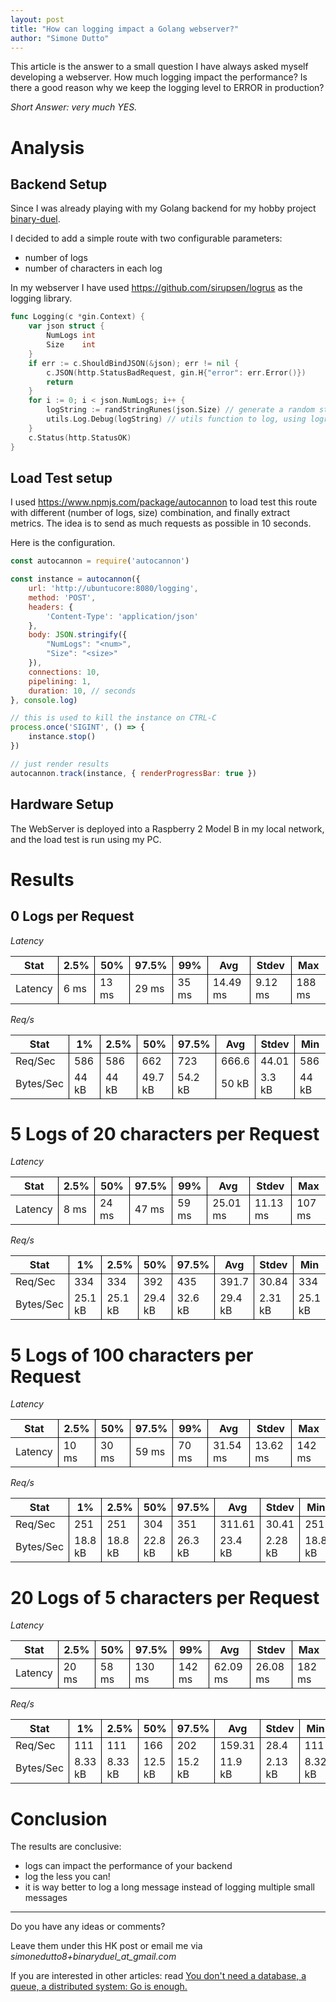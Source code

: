 ```yaml
---
layout: post
title: "How can logging impact a Golang webserver?"
author: "Simone Dutto"
---
```


This article is the answer to a small question I have always asked myself developing a webserver.
How much logging impact the performance? Is there a good reason why we keep the logging level to ERROR in production?

_Short Answer: very much YES._

# Analysis


## Backend Setup
Since I was already playing with my Golang backend for my hobby project [binary-duel](https://binary-duel.com/). 

I decided to add a simple route with two configurable parameters:
- number of logs
- number of characters in each log

In my webserver I have used https://github.com/sirupsen/logrus as the logging library.

```go
func Logging(c *gin.Context) {
	var json struct {
		NumLogs int
		Size    int
	}
	if err := c.ShouldBindJSON(&json); err != nil {
		c.JSON(http.StatusBadRequest, gin.H{"error": err.Error()})
		return
	}
	for i := 0; i < json.NumLogs; i++ {
		logString := randStringRunes(json.Size) // generate a random string of fixed size
		utils.Log.Debug(logString) // utils function to log, using logrus
	}
	c.Status(http.StatusOK)
}
```

## Load Test setup

I used https://www.npmjs.com/package/autocannon to load test this route with different (number of logs, size) combination, and finally extract metrics. The idea is to send as much requests as possible in 10 seconds.

Here is the configuration.
```js
const autocannon = require('autocannon')

const instance = autocannon({
    url: 'http://ubuntucore:8080/logging',
    method: 'POST',
    headers: {
        'Content-Type': 'application/json'
    },
    body: JSON.stringify({
        "NumLogs": "<num>",
        "Size": "<size>"
    }),
    connections: 10, 
    pipelining: 1,
    duration: 10, // seconds
}, console.log)

// this is used to kill the instance on CTRL-C
process.once('SIGINT', () => {
    instance.stop()
})

// just render results
autocannon.track(instance, { renderProgressBar: true })
```

## Hardware Setup
The WebServer is deployed into a Raspberry 2 Model B in my local network, and the load test is run using my PC.

# Results

## 0 Logs per Request

_Latency_


<table>
  <thead>
    <tr>
      <th style="border-right: 1px solid black">Stat</th>
      <th style="border-right: 1px solid black">2.5%</th>
      <th style="border-right: 1px solid black">50%</th>
      <th style="border-right: 1px solid black">97.5%</th>
      <th style="border-right: 1px solid black">99%</th>
      <th style="border-right: 1px solid black">Avg</th>
      <th style="border-right: 1px solid black">Stdev</th>
      <th>Max</th>
    </tr>
  </thead>
  <tbody>
    <tr>
      <td style="border-right: 1px solid black">Latency</td>
      <td style="border-right: 1px solid black">6 ms</td>
      <td style="border-right: 1px solid black">13 ms</td>
      <td style="border-right: 1px solid black">29 ms</td>
      <td style="border-right: 1px solid black">35 ms</td>
      <td style="border-right: 1px solid black">14.49 ms</td>
      <td style="border-right: 1px solid black">9.12 ms</td>
      <td>188 ms</td>
    </tr>
  </tbody>
</table>

_Req/s_


<table>
  <thead>
    <tr>
      <th style="border-right: 1px solid black">Stat</th>
      <th style="border-right: 1px solid black">1%</th>
      <th style="border-right: 1px solid black">2.5%</th>
      <th style="border-right: 1px solid black">50%</th>
      <th style="border-right: 1px solid black">97.5%</th>
      <th style="border-right: 1px solid black">Avg</th>
      <th style="border-right: 1px solid black">Stdev</th>
      <th>Min</th>
    </tr>
  </thead>
  <tbody>
    <tr>
      <td style="border-right: 1px solid black">Req/Sec</td>
      <td style="border-right: 1px solid black">586</td>
      <td style="border-right: 1px solid black">586</td>
      <td style="border-right: 1px solid black">662</td>
      <td style="border-right: 1px solid black">723</td>
      <td style="border-right: 1px solid black">666.6</td>
      <td style="border-right: 1px solid black">44.01</td>
      <td>586</td>
    </tr>
    <tr>
      <td style="border-right: 1px solid black">Bytes/Sec</td>
      <td style="border-right: 1px solid black">44 kB</td>
      <td style="border-right: 1px solid black">44 kB</td>
      <td style="border-right: 1px solid black">49.7 kB</td>
      <td style="border-right: 1px solid black">54.2 kB</td>
      <td style="border-right: 1px solid black">50 kB</td>
      <td style="border-right: 1px solid black">3.3 kB</td>
      <td>44 kB</td>
    </tr>
  </tbody>
</table>


# 5 Logs of 20 characters per Request

_Latency_

<table>
  <thead>
    <tr>
      <th style="border-right: 1px solid black">Stat</th>
      <th style="border-right: 1px solid black">2.5%</th>
      <th style="border-right: 1px solid black">50%</th>
      <th style="border-right: 1px solid black">97.5%</th>
      <th style="border-right: 1px solid black">99%</th>
      <th style="border-right: 1px solid black">Avg</th>
      <th style="border-right: 1px solid black">Stdev</th>
      <th>Max</th>
    </tr>
  </thead>
  <tbody>
    <tr>
      <td style="border-right: 1px solid black">Latency</td>
      <td style="border-right: 1px solid black">8 ms</td>
      <td style="border-right: 1px solid black">24 ms</td>
      <td style="border-right: 1px solid black">47 ms</td>
      <td style="border-right: 1px solid black">59 ms</td>
      <td style="border-right: 1px solid black">25.01 ms</td>
      <td style="border-right: 1px solid black">11.13 ms</td>
      <td>107 ms</td>
    </tr>
  </tbody>
</table>

_Req/s_

<table>
  <thead>
    <tr>
      <th style="border-right: 1px solid black">Stat</th>
      <th style="border-right: 1px solid black">1%</th>
      <th style="border-right: 1px solid black">2.5%</th>
      <th style="border-right: 1px solid black">50%</th>
      <th style="border-right: 1px solid black">97.5%</th>
      <th style="border-right: 1px solid black">Avg</th>
      <th style="border-right: 1px solid black">Stdev</th>
      <th>Min</th>
    </tr>
  </thead>
  <tbody>
    <tr>
      <td style="border-right: 1px solid black">Req/Sec</td>
      <td style="border-right: 1px solid black">334</td>
      <td style="border-right: 1px solid black">334</td>
      <td style="border-right: 1px solid black">392</td>
      <td style="border-right: 1px solid black">435</td>
      <td style="border-right: 1px solid black">391.7</td>
      <td style="border-right: 1px solid black">30.84</td>
      <td>334</td>
    </tr>
    <tr>
      <td style="border-right: 1px solid black">Bytes/Sec</td>
      <td style="border-right: 1px solid black">25.1 kB</td>
      <td style="border-right: 1px solid black">25.1 kB</td>
      <td style="border-right: 1px solid black">29.4 kB</td>
      <td style="border-right: 1px solid black">32.6 kB</td>
      <td style="border-right: 1px solid black">29.4 kB</td>
      <td style="border-right: 1px solid black">2.31 kB</td>
      <td>25.1 kB</td>
    </tr>
  </tbody>
</table>

# 5 Logs of 100 characters per Request

_Latency_

<table>
  <thead>
    <tr>
      <th style="border-right: 1px solid black">Stat</th>
      <th style="border-right: 1px solid black">2.5%</th>
      <th style="border-right: 1px solid black">50%</th>
      <th style="border-right: 1px solid black">97.5%</th>
      <th style="border-right: 1px solid black">99%</th>
      <th style="border-right: 1px solid black">Avg</th>
      <th style="border-right: 1px solid black">Stdev</th>
      <th>Max</th>
    </tr>
  </thead>
  <tbody>
    <tr>
      <td style="border-right: 1px solid black">Latency</td>
      <td style="border-right: 1px solid black">10 ms</td>
      <td style="border-right: 1px solid black">30 ms</td>
      <td style="border-right: 1px solid black">59 ms</td>
      <td style="border-right: 1px solid black">70 ms</td>
      <td style="border-right: 1px solid black">31.54 ms</td>
      <td style="border-right: 1px solid black">13.62 ms</td>
      <td>142 ms</td>
    </tr>
  </tbody>
</table>

_Req/s_

<table>
  <thead>
    <tr>
      <th style="border-right: 1px solid black">Stat</th>
      <th style="border-right: 1px solid black">1%</th>
      <th style="border-right: 1px solid black">2.5%</th>
      <th style="border-right: 1px solid black">50%</th>
      <th style="border-right: 1px solid black">97.5%</th>
      <th style="border-right: 1px solid black">Avg</th>
      <th style="border-right: 1px solid black">Stdev</th>
      <th>Min</th>
    </tr>
  </thead>
  <tbody>
    <tr>
      <td style="border-right: 1px solid black">Req/Sec</td>
      <td style="border-right: 1px solid black">251</td>
      <td style="border-right: 1px solid black">251</td>
      <td style="border-right: 1px solid black">304</td>
      <td style="border-right: 1px solid black">351</td>
      <td style="border-right: 1px solid black">311.61</td>
      <td style="border-right: 1px solid black">30.41</td>
      <td>251</td>
    </tr>
    <tr>
      <td style="border-right: 1px solid black">Bytes/Sec</td>
      <td style="border-right: 1px solid black">18.8 kB</td>
      <td style="border-right: 1px solid black">18.8 kB</td>
      <td style="border-right: 1px solid black">22.8 kB</td>
      <td style="border-right: 1px solid black">26.3 kB</td>
      <td style="border-right: 1px solid black">23.4 kB</td>
      <td style="border-right: 1px solid black">2.28 kB</td>
      <td>18.8 kB</td>
    </tr>
  </tbody>
</table>

# 20 Logs of 5 characters per Request

_Latency_

<table>
  <thead>
    <tr>
      <th style="border-right: 1px solid black">Stat</th>
      <th style="border-right: 1px solid black">2.5%</th>
      <th style="border-right: 1px solid black">50%</th>
      <th style="border-right: 1px solid black">97.5%</th>
      <th style="border-right: 1px solid black">99%</th>
      <th style="border-right: 1px solid black">Avg</th>
      <th style="border-right: 1px solid black">Stdev</th>
      <th>Max</th>
    </tr>
  </thead>
  <tbody>
    <tr>
      <td style="border-right: 1px solid black">Latency</td>
      <td style="border-right: 1px solid black">20 ms</td>
      <td style="border-right: 1px solid black">58 ms</td>
      <td style="border-right: 1px solid black">130 ms</td>
      <td style="border-right: 1px solid black">142 ms</td>
      <td style="border-right: 1px solid black">62.09 ms</td>
      <td style="border-right: 1px solid black">26.08 ms</td>
      <td>182 ms</td>
    </tr>
  </tbody>
</table>

_Req/s_

<table>
  <thead>
    <tr>
      <th style="border-right: 1px solid black">Stat</th>
      <th style="border-right: 1px solid black">1%</th>
      <th style="border-right: 1px solid black">2.5%</th>
      <th style="border-right: 1px solid black">50%</th>
      <th style="border-right: 1px solid black">97.5%</th>
      <th style="border-right: 1px solid black">Avg</th>
      <th style="border-right: 1px solid black">Stdev</th>
      <th>Min</th>
    </tr>
  </thead>
  <tbody>
    <tr>
      <td style="border-right: 1px solid black">Req/Sec</td>
      <td style="border-right: 1px solid black">111</td>
      <td style="border-right: 1px solid black">111</td>
      <td style="border-right: 1px solid black">166</td>
      <td style="border-right: 1px solid black">202</td>
      <td style="border-right: 1px solid black">159.31</td>
      <td style="border-right: 1px solid black">28.4</td>
      <td>111</td>
    </tr>
    <tr>
      <td style="border-right: 1px solid black">Bytes/Sec</td>
      <td style="border-right: 1px solid black">8.33 kB</td>
      <td style="border-right: 1px solid black">8.33 kB</td>
      <td style="border-right: 1px solid black">12.5 kB</td>
      <td style="border-right: 1px solid black">15.2 kB</td>
      <td style="border-right: 1px solid black">11.9 kB</td>
      <td style="border-right: 1px solid black">2.13 kB</td>
      <td>8.32 kB</td>
    </tr>
  </tbody>
</table>


# Conclusion
The results are conclusive:
- logs can impact the performance of your backend
- log the less you can!
- it is way better to log a long message instead of logging multiple small messages


---

Do you have any ideas or comments? 

Leave them under this HK post or email me via _simonedutto8+binaryduel_at_gmail.com_

If you are interested in other articles: read [You don't need a database, a queue, a distributed system: Go is enough.](https://simonedutto.github.io/2024-03-09/binary-duel)